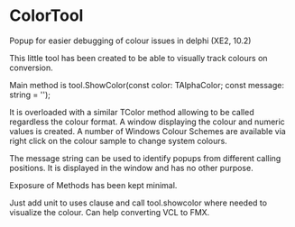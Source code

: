 # ColorTool
Popup for easier debugging of colour issues in delphi (XE2, 10.2) 

This little tool has been created to be able to visually track colours on conversion.

Main method is tool.ShowColor(const color: TAlphaColor; const message: string = '');

It is overloaded with a similar TColor method allowing to be called regardless the colour format.
A window displaying the colour and numeric values is created. A number of Windows Colour Schemes are
available via right click on the colour sample to change system colours.

The message string can be used to identify popups from different calling positions.
It is displayed in the window and has no other purpose.

Exposure of Methods has been kept minimal.

Just add unit to uses clause and call tool.showcolor where needed to visualize the colour.
Can help converting VCL to FMX.
